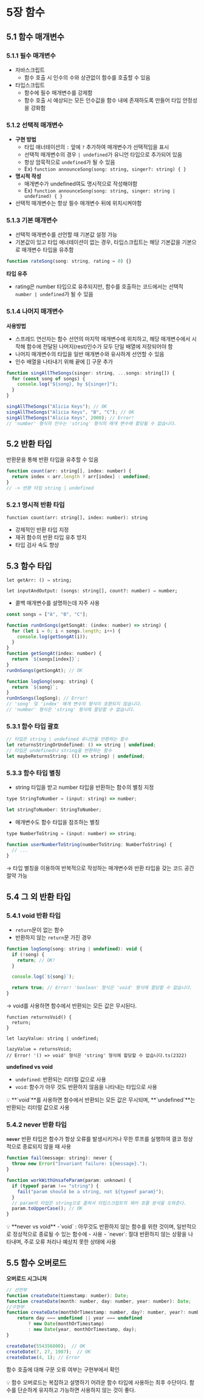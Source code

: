 # 5장 함수

## 5.1 함수 매개변수

### 5.1.1 필수 매개변수

- 자바스크립트
  - 함수 호출 시 인수의 수와 상관없이 함수를 호출할 수 있음
- 타입스크립트
  - 함수에 필수 매개변수를 강제함
  - 함수 호출 시 예상되는 모든 인수값을 함수 내에 존재하도록 만들어 타입 안정성을 강화함

### 5.1.2 선택적 매개변수

- **구현 방법**
  - 타입 애너테이션의 `:` 앞에 `?` 추가하여 매개변수가 선택적임을 표시
  - 선택적 매개변수의 경우 `| undefined`가 유니언 타입으로 추가되어 있음
  - 항상 암묵적으로 `undefined`가 될 수 있음
  - Ex) `function announceSong(song: string, singer?: string) { }`
- **명시적 작성**
  - 매개변수가 undefined여도 명시적으로 작성해야함
  - Ex) `function announceSong(song: string, singer: string | undefined) { }`
- 선택적 매개변수는 항상 필수 매개변수 뒤에 위치시켜야함

### 5.1.3 기본 매개변수

- 선택적 매개변수를 선언할 때 기본값 설정 가능
- 기본값이 있고 타입 애너테이션이 없는 경우, 타입스크립트는 해당 기본값을 기본으로 매개변수 타입을 유추함

```jsx
function rateSong(song: string, rating = 0) {}
```

**타입 유추**

- rating은 number 타입으로 유추되지만, 함수를 호출하는 코드에서는 선택적 `number | undefined`가 될 수 있음

### 5.1.4 나머지 매개변수

**사용방법**

- 스프레드 연산자는 함수 선언의 마지막 매개변수에 위치하고, 해당 매개변수에서 시작해 함수에 전달된 나머지(rest)인수가 모두 단일 배열에 저장되어야 함
- 나머지 매개변수의 타입을 일반 매개변수와 유사하게 선언할 수 있음
- 인수 배열을 나타내기 위해 끝에 [] 구문 추가

```jsx
function singAllTheSongs(singer: string, ...songs: string[]) {
  for (const song of songs) {
    console.log("${song}, by ${singer}");
  }
}

singAllTheSongs("Alicia Keys"); // OK
singAllTheSongs("Alicia Keys", "B", "C"); // OK
singAllTheSongs("Alicia Keys", 2000); // Error!
// 'number' 형식의 인수는 'string' 형식의 매개 변수에 할당될 수 없습니다.
```

## 5.2 반환 타입

반환문을 통해 반환 타입을 유추할 수 있음

```jsx
function count(arr: string[], index: number) {
  return index < arr.length ? arr[index] : undefined;
}
// -> 반환 타입 string | undefined
```

### 5.2.1 명시적 반환 타입

`function count(arr: string[], index: number): string`

- 강제적인 반환 타입 지정
- 재귀 함수의 반환 타입 유추 방지
- 타입 검사 속도 향상

## 5.3 함수 타입

`let getArr: () ⇒ string;`

`let inputAndOutput: (songs: string[], count?: number) ⇒ number;`

- 콜백 매개변수를 설명하는데 자주 사용

```jsx
const songs = ["A", "B", "C"];

function runOnSongs(getSongAt: (index: number) => string) {
  for (let i = 0; i < songs.length; i++) {
    console.log(getSongAt(i));
  }
}
function getSongAt(index: number) {
  return `${songs[index]}`;
}
runOnSongs(getSongAt); // OK

function logSong(song: string) {
  return `${song}`;
}
runOnSongs(logSong); // Error!
// 'song' 및 'index' 매개 변수의 형식이 호환되지 않습니다.
// 'number' 형식은 'string' 형식에 할당할 수 없습니다.
```

### 5.3.1 함수 타입 괄호

```jsx
// 타입은 string | undefined 유니언을 반환하는 함수
let returnsStringOrUndefined: () => string | undefined;
// 타입은 undefined나 string을 반환하는 함수
let maybeReturnsString: (() => string) | undefined;
```

### 5.3.3 함수 타입 별칭

- string 타입을 받고 number 타입을 반환하는 함수의 별칭 지정

```jsx
type StringToNumber = (input: string) => number;

let stringToNumber: StringToNumber;
```

- 매개변수도 함수 타입을 참조하는 별칭

```jsx
type NumberToString = (input: number) => string;

function userNumberToString(numberToString: NumberToString) {
  // ...
}
```

→ 타입 별칭을 이용하여 반복적으로 작성하는 매개변수와 반환 타입을 갖는 코드 공간 절약 가능

## 5.4 그 외 반환 타입

### 5.4.1 void 반환 타입

- `return`문이 없는 함수
- 반환하지 않는 `return`문 가진 경우

```jsx
function logSong(song: string | undefined): void {
  if (!song) {
    return; // OK!
  }

  console.log(`${song}`);

  return true; // Error! 'boolean' 형식은 'void' 형식에 할당할 수 없습니다.
}
```

→ void를 사용하면 함수에서 반환되는 모든 값은 무시된다.

```tsx
function returnsVoid() {
  return;
}

let lazyValue: string | undefined;

lazyValue = returnsVoid;
// Error! '() => void' 형식은 'string' 형식에 할당할 수 없습니다.ts(2322)
```

**undefined vs void**

- `undefined`: 반환되는 리터럴 값으로 사용
- `void`: 함수가 아무 것도 반환하지 않음을 나타내는 타입으로 사용

<aside>
💡 **`void`**를 사용하면 함수에서 반환되는 모든 값은 무시되며, **`undefined`**는 반환되는 리터럴 값으로 사용

</aside>

### 5.4.2 never 반환 타입

**`never`** 반환 타입은 함수가 항상 오류를 발생시키거나 무한 루프를 실행하여 결코 정상적으로 종료되지 않을 때 사용

```jsx
function fail(message: string): never {
  throw new Error("Invariant failure: ${message}.");
}

function workWithUnsafeParam(param: unknown) {
  if (typeof param !== "string") {
    fail("param should be a string, not ${typeof param}");
  }
  // param의 타입은 string으로 좁혀서 타입스크립트의 제어 흐름 분석을 도와준다.
  param.toUpperCase(); // OK
}
```

<aside>
💡 **never vs void**
-`void` : 아무것도 반환하지 않는 함수를 위한 것이며, 일반적으로 정상적으로 종료될 수 있는 함수에 - 사용
- `never`: 절대 반환하지 않는 상황을 나타내며, 주로 오류 처리나 예상치 못한 상태에 사용

</aside>

## 5.5 함수 오버로드

**오버로드 시그니처**

```jsx
// 선언부
function createDate(tiemstamp: number): Date;
function createDate(month: number, day: number, year: number): Date;
//구현부
function createDate(monthOrTimestamp: number, day?: number, year?: number) {
	return day === undefined || year === undefined
		? new Date(monthOrTimestamp)
		: new Date(year, monthOrTimestamp, day);
}

createDate(554356800);  // OK
createDate(7, 27, 1987);  // OK
createDatae(4, 1); // Error
```

함수 호출에 대해 구문 오류 여부는 구현부에서 확인

<aside>
💡 함수 오버로드는 복잡하고 설명하기 어려운 함수 타입에 사용하는 최후 수단이다. 
함수를 단순하게 유지하고 가능하면 사용하지 않는 것이 좋다.

</aside>
